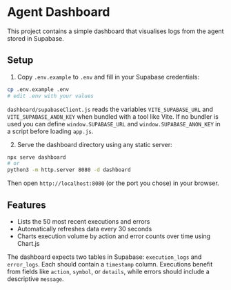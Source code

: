 # Agent Dashboard

This project contains a simple dashboard that visualises logs from the agent stored in Supabase.

## Setup

1. Copy `.env.example` to `.env` and fill in your Supabase credentials:

```bash
cp .env.example .env
# edit .env with your values
```

`dashboard/supabaseClient.js` reads the variables `VITE_SUPABASE_URL` and
`VITE_SUPABASE_ANON_KEY` when bundled with a tool like Vite. If no bundler is
used you can define `window.SUPABASE_URL` and `window.SUPABASE_ANON_KEY` in a
script before loading `app.js`.

2. Serve the dashboard directory using any static server:

```bash
npx serve dashboard
# or
python3 -m http.server 8080 -d dashboard
```

Then open `http://localhost:8080` (or the port you chose) in your browser.

## Features

- Lists the 50 most recent executions and errors
- Automatically refreshes data every 30 seconds
- Charts execution volume by action and error counts over time using Chart.js

The dashboard expects two tables in Supabase: `execution_logs` and `error_logs`.
Each should contain a `timestamp` column. Executions benefit from fields like
`action`, `symbol`, or `details`, while errors should include a descriptive
`message`.

